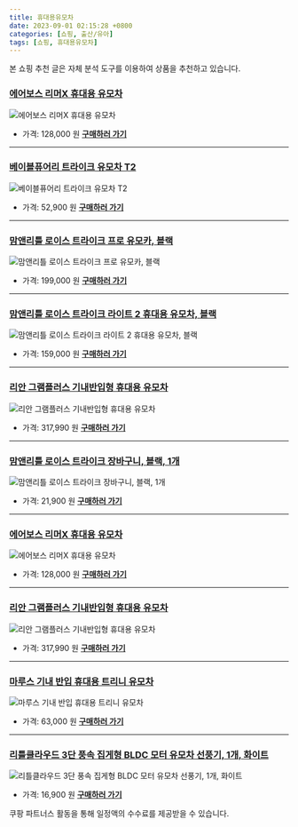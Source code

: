```yaml
---
title: 휴대용유모차
date: 2023-09-01 02:15:28 +0800
categories: [쇼핑, 출산/유아]
tags: [쇼핑, 휴대용유모차]
---
```

본 쇼핑 추천 글은 자체 분석 도구를 이용하여 상품을 추천하고 있습니다.
### [에어보스 리머X 휴대용 유모차](https://link.coupang.com/re/AFFSDP?lptag=AF1030537&pageKey=5191734929&itemId=7210135508&vendorItemId=74501677403&traceid=V0-153-8ed9367e9b9d32a3&requestid=20230907021528664243896228&token=31850C%7CMIXED)
![에어보스 리머X 휴대용 유모차](https://ads-partners.coupang.com/image1/g0KBzOZLjCH15zf_g9QXUARvFQENPkOUXIGp4fFcMpKW3UAJd-z8dZpelCbT_jNhVErFCgfbyLNZ-J_Z0LSzfDHo87wPR32SBK1nQp0VpZQXe2X0TiNGhktc_0el2o4exI0_F1L_2WeRqDepiHgcaT4191UGuLXHZyrVjZ-hZZBOgnSvoLss1veyC8zI7Xg2jK-SsvHBN6t68qALK4RvgdQ8h8PP2_VRnU1LwM2kkO8m-PQT3YKayW5hHYagCTg7fX4Gu9ififfqSYbGu6w4oj4=)
- 가격: 128,000 원
[**구매하러 가기**](https://link.coupang.com/re/AFFSDP?lptag=AF1030537&pageKey=5191734929&itemId=7210135508&vendorItemId=74501677403&traceid=V0-153-8ed9367e9b9d32a3&requestid=20230907021528664243896228&token=31850C%7CMIXED)
---
### [베이블퓨어리 트라이크 유모차 T2](https://link.coupang.com/re/AFFSDP?lptag=AF1030537&pageKey=2045552663&itemId=3477601465&vendorItemId=71463917079&traceid=V0-153-9a8edf43cff387da&requestid=20230907021528664243896228&token=31850C%7CMIXED)
![베이블퓨어리 트라이크 유모차 T2](https://ads-partners.coupang.com/image1/OYnukw4BR6mkh4joOVa-e4NzEd-RtvRbSo9K2E3tpA5WWEkvZO3SyIXRzzSrNkgslgAx5evXOj5fN-Xv6P0K34EuPZ2AP0iMHgrIa8oIbg7LkCkcYJU7KNn7RyVUt7D3mxbwF2lHyhKHFxQICCUnQtz027NdkTxp3omNPEOuVRZkIdg1An1dNoXcoQ52ZZVuB71x-mkehVSMOveNsgLWSBNN7cwlMWjPJDnm82xhjU6pnT_7L4bHunO6NVFl_V0E6YMAlFGy_Jm68mL1-VHI-xc=)
- 가격: 52,900 원
[**구매하러 가기**](https://link.coupang.com/re/AFFSDP?lptag=AF1030537&pageKey=2045552663&itemId=3477601465&vendorItemId=71463917079&traceid=V0-153-9a8edf43cff387da&requestid=20230907021528664243896228&token=31850C%7CMIXED)
---
### [맘앤리틀 로이스 트라이크 프로 유모카, 블랙](https://link.coupang.com/re/AFFSDP?lptag=AF1030537&pageKey=1371183292&itemId=2403797368&vendorItemId=70398573158&traceid=V0-153-c04e10d849aa55b1&clickBeacon=GP7QtLgOyBSgasrTsjon8AeTIfOzob3VpHOyzewBwfqfSK5bl9PPnJq%2F47ugoCQFzjrci1IG681jJbfp%2F2IOMC70Yz%2BKJ3ozEQePeUEpnWOM8WwzcVWyOyE3WqGylZWgMcbzwaWK3%2B2r3hbZ4CNoA0OCwwithv7Bdo8Xe9Ou9BlXGlB%2BNA02dfIuYM0blvX8E5GEv%2Fk4n%2BdwaFKkrihMm85Innq%2BEXfUoyOQUwgqk%2Fy64GgOI3zInWk%2F5hQiFaupiHHWGG6DyKuE%2FHz%2FZo1UCjJVqxCFNm%2FKx7crgfAKn4hOCxjVoTO37H0D91DNaNDLLeZyq5l8i1y9GD%2FG6Qsk4cBqs84oXGBLcSNItM3tYpMPTUeGwF1kHYpCrnyeL3FB%2Ba0dkprfXY9njzBZTebF6pAaojTpzQzxwP6beI7nF560iHZGZo1r1CJvu3znpCUdY7pNMGKzENV64YgaYCQNxYGgsr0ktHONxG1wmYbsIkipPQzm5u0iWYBzqSwkzJIVQpD5ipwngtR0kW0SH4D1rAguDCRRUrz8XYJfxUcgox9b%2F2D16KuwR7DLip6eQHMQFq0e83n7LBZOjG%2FZYtg3KsHPEetaGOur9bCYA1shv%2BdQxqcMiKtc25KVdwASz8WWFagGT2NdE2OEFFUeAreGz16WTtBy3HyQn1JLzfQdbZAifY4XL3QWZu5D7gZYwtJO%2FS%2BFLKAHJRCvQNgkiDEpHWNzBsGWPDU92WC8o9rNoMUuMmGcV0jWCU4YDmixwG%2F%2BqVT%2FKfoH4zRqnZP6kBEvw3ceFao1pDZYG%2FFSJq061v%2BT9b4zyHxkR%2FR6yOOkVNghlyy%2FyAPMWDUg1FNhAYZ7Bhwvx6KjbaJzcfQuCwyoYE8Xact9ez79qOeOmFKaKcFu&requestid=20230907021528664243896228&token=31850C%7CMIXED)
![맘앤리틀 로이스 트라이크 프로 유모카, 블랙](https://ads-partners.coupang.com/image1/5YfgFi33WWtj2zUJ5eThJbWRsyqZOIhLPes9xU45re8VZBGQ3qjDfm0EFfJ6YPMnVJ5tnkopAX16ilDhV9aNa_MV9pvn9XzWT_eVwIGyaOLqAOaL-vvZxRVOe6qyAfurB_fvxd0co6Cebcy-Ilzego3U_Z5-aXD_QkFxdIrijqcFfkw4hgrGQMCZ_M_ndhxjYrOZ8XPQvdwRyVxhgQd76LWhJ2rji4KoGckjMMw8N4uI8z7PGo1MAOb8Rb1XQCNUnmCTbrsBc965-Qrj1kW9ju0Zcb0d)
- 가격: 199,000 원
[**구매하러 가기**](https://link.coupang.com/re/AFFSDP?lptag=AF1030537&pageKey=1371183292&itemId=2403797368&vendorItemId=70398573158&traceid=V0-153-c04e10d849aa55b1&clickBeacon=GP7QtLgOyBSgasrTsjon8AeTIfOzob3VpHOyzewBwfqfSK5bl9PPnJq%2F47ugoCQFzjrci1IG681jJbfp%2F2IOMC70Yz%2BKJ3ozEQePeUEpnWOM8WwzcVWyOyE3WqGylZWgMcbzwaWK3%2B2r3hbZ4CNoA0OCwwithv7Bdo8Xe9Ou9BlXGlB%2BNA02dfIuYM0blvX8E5GEv%2Fk4n%2BdwaFKkrihMm85Innq%2BEXfUoyOQUwgqk%2Fy64GgOI3zInWk%2F5hQiFaupiHHWGG6DyKuE%2FHz%2FZo1UCjJVqxCFNm%2FKx7crgfAKn4hOCxjVoTO37H0D91DNaNDLLeZyq5l8i1y9GD%2FG6Qsk4cBqs84oXGBLcSNItM3tYpMPTUeGwF1kHYpCrnyeL3FB%2Ba0dkprfXY9njzBZTebF6pAaojTpzQzxwP6beI7nF560iHZGZo1r1CJvu3znpCUdY7pNMGKzENV64YgaYCQNxYGgsr0ktHONxG1wmYbsIkipPQzm5u0iWYBzqSwkzJIVQpD5ipwngtR0kW0SH4D1rAguDCRRUrz8XYJfxUcgox9b%2F2D16KuwR7DLip6eQHMQFq0e83n7LBZOjG%2FZYtg3KsHPEetaGOur9bCYA1shv%2BdQxqcMiKtc25KVdwASz8WWFagGT2NdE2OEFFUeAreGz16WTtBy3HyQn1JLzfQdbZAifY4XL3QWZu5D7gZYwtJO%2FS%2BFLKAHJRCvQNgkiDEpHWNzBsGWPDU92WC8o9rNoMUuMmGcV0jWCU4YDmixwG%2F%2BqVT%2FKfoH4zRqnZP6kBEvw3ceFao1pDZYG%2FFSJq061v%2BT9b4zyHxkR%2FR6yOOkVNghlyy%2FyAPMWDUg1FNhAYZ7Bhwvx6KjbaJzcfQuCwyoYE8Xact9ez79qOeOmFKaKcFu&requestid=20230907021528664243896228&token=31850C%7CMIXED)
---
### [맘앤리틀 로이스 트라이크 라이트 2 휴대용 유모차, 블랙](https://link.coupang.com/re/AFFSDP?lptag=AF1030537&pageKey=6550844561&itemId=14623251739&vendorItemId=81864888699&traceid=V0-153-bf4cd33b03e8fb19&clickBeacon=GP7QtLgOyBSgasrTsjon8AeTIfOzob3VpHOyzewBwfqfSK5bl9PPnJq%2F47ugoCQFzjrci1IG681jJbfp%2F2IOMC70Yz%2BKJ3ozEQePeUEpnWNdP%2BK%2Fpkl01nfQ1oXptMQxMcbzwaWK3%2B2r3hbZ4CNoAy8OGkLkAQwBzdxLWRa%2BUXwr1xiOBjyGyWyrLA1vHiaQE5GEv%2Fk4n%2BdwaFKkrihMm85Innq%2BEXfUoyOQUwgqk%2Fy64GgOI3zInWk%2F5hQiFaupGRhJz5kuf5qmSv9x1h6Vxd7IVKxpL6P9AL494i5HxELLOvC0mJPI6Vp4Lzdj1Pu1Ps%2FaPf%2FpAtVxnKiZsUVubKffhTlxxClhptq2PO72270hy8OkrqagWixD5vpj26BUzVLR7vjEOPwXTPtOi8k7DtcHpGx5ZgxJV4pJK%2BgFtbV8YxQYv7BedrTPia18Rigg2pbnh3Q9HbuoYG5jZRPpd06wALRizLmsFC3IpMYe4ZX8zM4tMexYb2oJE7eVCxaTBQAlzzbnHS2SmVqWzVWnYeywzy1H5JyhSRdFivVsSJq%2F1O2C88A9c7zKYnazJ2bVsZ2r6y7AIW22rOVueTQ%2BSdkOpe1b3pRzVCjKH7lv%2BUaPRv1fnMjCH%2B0CoONJdvkwaWYypoZkd7V0%2FjsUWGxObf%2BoAtbiDXtPh39QvIT7cRI83fgWhSPRUmA7NOIUhXivc0QQdj2iESIgi7j3q50qdzIWvsNAisrGhAcNhQn2xV0JO7cdcV7c7JxVlFCn97b0IkWOT0jlb%2FpaN%2Bt3k08%2Fs1MPWsaVzTjiS%2FGfZofBnCLoaKXwDOWnfzXJK7Zw0LUcogydlKx2cxqDE4uIBVCidDS9mWKErl%2FIPlG6kZC5OVO0rJz9ku1u2Gckitf96LRY&requestid=20230907021528664243896228&token=31850C%7CMIXED)
![맘앤리틀 로이스 트라이크 라이트 2 휴대용 유모차, 블랙](https://ads-partners.coupang.com/image1/9xCm6gRzT2LOSMES98xFOJYRLRIFXoiHZFB8nZfU9-WS9ifTJjiV29Re9YiLTSCAjytxxhsDszlVfKJ1HteFD-M7YEAgBaUw_bz15dN1BpGftKQq8yTA5zbrlmj_k0neo3Ze3L7_YWd5rToAz--AL4ivHjk174zgr87r8jdXwXdxNgzqgU5MGA4vGNT3OgKaM6fQrwmT5-sKSOv1_rW4lBN8bqOzOVuu0KiI0NwartQ6IJXEHEoEzvrsAa0JpbhuZs_Dn3Hzdu0E5UoVMGHWB-B5lRY=)
- 가격: 159,000 원
[**구매하러 가기**](https://link.coupang.com/re/AFFSDP?lptag=AF1030537&pageKey=6550844561&itemId=14623251739&vendorItemId=81864888699&traceid=V0-153-bf4cd33b03e8fb19&clickBeacon=GP7QtLgOyBSgasrTsjon8AeTIfOzob3VpHOyzewBwfqfSK5bl9PPnJq%2F47ugoCQFzjrci1IG681jJbfp%2F2IOMC70Yz%2BKJ3ozEQePeUEpnWNdP%2BK%2Fpkl01nfQ1oXptMQxMcbzwaWK3%2B2r3hbZ4CNoAy8OGkLkAQwBzdxLWRa%2BUXwr1xiOBjyGyWyrLA1vHiaQE5GEv%2Fk4n%2BdwaFKkrihMm85Innq%2BEXfUoyOQUwgqk%2Fy64GgOI3zInWk%2F5hQiFaupGRhJz5kuf5qmSv9x1h6Vxd7IVKxpL6P9AL494i5HxELLOvC0mJPI6Vp4Lzdj1Pu1Ps%2FaPf%2FpAtVxnKiZsUVubKffhTlxxClhptq2PO72270hy8OkrqagWixD5vpj26BUzVLR7vjEOPwXTPtOi8k7DtcHpGx5ZgxJV4pJK%2BgFtbV8YxQYv7BedrTPia18Rigg2pbnh3Q9HbuoYG5jZRPpd06wALRizLmsFC3IpMYe4ZX8zM4tMexYb2oJE7eVCxaTBQAlzzbnHS2SmVqWzVWnYeywzy1H5JyhSRdFivVsSJq%2F1O2C88A9c7zKYnazJ2bVsZ2r6y7AIW22rOVueTQ%2BSdkOpe1b3pRzVCjKH7lv%2BUaPRv1fnMjCH%2B0CoONJdvkwaWYypoZkd7V0%2FjsUWGxObf%2BoAtbiDXtPh39QvIT7cRI83fgWhSPRUmA7NOIUhXivc0QQdj2iESIgi7j3q50qdzIWvsNAisrGhAcNhQn2xV0JO7cdcV7c7JxVlFCn97b0IkWOT0jlb%2FpaN%2Bt3k08%2Fs1MPWsaVzTjiS%2FGfZofBnCLoaKXwDOWnfzXJK7Zw0LUcogydlKx2cxqDE4uIBVCidDS9mWKErl%2FIPlG6kZC5OVO0rJz9ku1u2Gckitf96LRY&requestid=20230907021528664243896228&token=31850C%7CMIXED)
---
### [리안 그램플러스 기내반입형 휴대용 유모차](https://link.coupang.com/re/AFFSDP?lptag=AF1030537&pageKey=7219563869&itemId=18291512693&vendorItemId=85437213909&traceid=V0-153-0e5d64c503d10383&requestid=20230907021528664243896228&token=31850C%7CMIXED)
![리안 그램플러스 기내반입형 휴대용 유모차](https://ads-partners.coupang.com/image1/bw6I3e2rudNaPIVIb2haBoESrk_Ju6FQ-KJ4qUHQXU16oZKo2NxJGQ9Rc4FQFs40nZtuX9GPP50T1Vg7x6VkiW9mqFoAHw4gfBZUsjUp8fVflW7RA9jpU1aiYC38WpqJF-Eu98lUlyLOXRj1zY-ZNy4TYSQtAhWC8419Q1ouJluUMqq7sxPFYoNftucUnQTpgmXeoxNQwSeynIheLN4MStCu5l_Pf4Sonj59z3DjyMRIXBHfFBvl_rnErAI_nM4onfQe92T3eIrKxTMFE0LrbGs=)
- 가격: 317,990 원
[**구매하러 가기**](https://link.coupang.com/re/AFFSDP?lptag=AF1030537&pageKey=7219563869&itemId=18291512693&vendorItemId=85437213909&traceid=V0-153-0e5d64c503d10383&requestid=20230907021528664243896228&token=31850C%7CMIXED)
---
### [맘앤리틀 로이스 트라이크 장바구니, 블랙, 1개](https://link.coupang.com/re/AFFSDP?lptag=AF1030537&pageKey=6137156327&itemId=11744389203&vendorItemId=79018290803&traceid=V0-153-2449700a4d8abb19&clickBeacon=GP7QtLgOyBSgasrTsjon8AeTIfOzob3VpHOyzewBwfqfSK5bl9PPnJq%2F47ugoCQFzjrci1IG681jJbfp%2F2IOMC70Yz%2BKJ3ozEQePeUEpnWM1r7QNbPHh0qsPprD5nneqMcbzwaWK3%2B2r3hbZ4CNoA3UqJrSDDe6Ttc%2B9dhACFkE7TgdA7l7omFbDZ0natk3KE5GEv%2Fk4n%2BdwaFKkrihMm85Innq%2BEXfUoyOQUwgqk%2Fy64GgOI3zInWk%2F5hQiFaupR48tltWHeK%2FFLllqjPD%2BHvUDZV4y1xdCcrvB2ELHm3798zaClxJwdLvFSW9oUVGW1%2B9yWKP%2F%2FlxMIr1JepaZ8PvMWrwM6eDntMnYKhq0fAFChgbEuD30MMaO7e9JD1eN5uJ0RvRn6q%2BxletjOYDUNP%2BqMooivkU9BEBDIdEXB1wMhlDHXh9ylh01nWuukF4g6JnfKEszWcKLLtMB08MGu%2BBCzajyCN3ww8MAEI3IS6XsyBgRJigYgN0jCggcptcCY%2B83vghqH8r8oPwAmNc7XgV%2Fwm4pe1BK%2FbHehqqvXJzuMcVaQdID2pQOYEDTx%2BTLd7qjc57IzZlDGnk5njwZKMsvXHc72sDsnKQ4FoYwAzwXX4NP%2BT8J4Fs7U6oL%2BQhu1nSbn7aOdH%2FYAWeB7%2Fz89QppQbmO31%2BV99yaFOCN0SGaReu0%2BOpigwvLL2BxQm5G%2Bfo%2FCatBdMbu3kefnPAtUimkRohBEdDqdVZY0cwpC2k6x3L6x6nwdEcLnC4ulFLE3G6BKPuBLGnOQd1gEBCKr6DEgkvtFBf049p513kTqwIKnt3Dv84fKuvX9Y9%2BpxZuP1rgCKluxzpC6hwexW8SPBtUVHqLazOPbwiCBtw%2BaCxhEPzeu3MLJm2nYk5pF9LA&requestid=20230907021528664243896228&token=31850C%7CMIXED)
![맘앤리틀 로이스 트라이크 장바구니, 블랙, 1개](https://ads-partners.coupang.com/image1/1xD9eYcA4_d__LI11y0FwpCnYyXbsXpQ5dB7xtff-p4ZmE8Qy9Fw68asCDg1Ou5RK7NZGYOXTWKEpsigpaPtYLXF9XRk2f4TY-1whN9tbqXb7Q8UKhLnb4k3hxlldyQsUQnhikMB8RlaCL3XGZ13Utw4JpuDWudYBJNGDj68XGsXWyZCu1Nohh9i5b9jAZKTB9Pwc23TSc5zZTBX3sMsrt7xv9Ka9djF8Rd5J9WfzJjfhsYP7-YfUqIJLM5Z3UXUtUHeOdnIhHrGuLOXS0SSj3BbI0Cn6Q==)
- 가격: 21,900 원
[**구매하러 가기**](https://link.coupang.com/re/AFFSDP?lptag=AF1030537&pageKey=6137156327&itemId=11744389203&vendorItemId=79018290803&traceid=V0-153-2449700a4d8abb19&clickBeacon=GP7QtLgOyBSgasrTsjon8AeTIfOzob3VpHOyzewBwfqfSK5bl9PPnJq%2F47ugoCQFzjrci1IG681jJbfp%2F2IOMC70Yz%2BKJ3ozEQePeUEpnWM1r7QNbPHh0qsPprD5nneqMcbzwaWK3%2B2r3hbZ4CNoA3UqJrSDDe6Ttc%2B9dhACFkE7TgdA7l7omFbDZ0natk3KE5GEv%2Fk4n%2BdwaFKkrihMm85Innq%2BEXfUoyOQUwgqk%2Fy64GgOI3zInWk%2F5hQiFaupR48tltWHeK%2FFLllqjPD%2BHvUDZV4y1xdCcrvB2ELHm3798zaClxJwdLvFSW9oUVGW1%2B9yWKP%2F%2FlxMIr1JepaZ8PvMWrwM6eDntMnYKhq0fAFChgbEuD30MMaO7e9JD1eN5uJ0RvRn6q%2BxletjOYDUNP%2BqMooivkU9BEBDIdEXB1wMhlDHXh9ylh01nWuukF4g6JnfKEszWcKLLtMB08MGu%2BBCzajyCN3ww8MAEI3IS6XsyBgRJigYgN0jCggcptcCY%2B83vghqH8r8oPwAmNc7XgV%2Fwm4pe1BK%2FbHehqqvXJzuMcVaQdID2pQOYEDTx%2BTLd7qjc57IzZlDGnk5njwZKMsvXHc72sDsnKQ4FoYwAzwXX4NP%2BT8J4Fs7U6oL%2BQhu1nSbn7aOdH%2FYAWeB7%2Fz89QppQbmO31%2BV99yaFOCN0SGaReu0%2BOpigwvLL2BxQm5G%2Bfo%2FCatBdMbu3kefnPAtUimkRohBEdDqdVZY0cwpC2k6x3L6x6nwdEcLnC4ulFLE3G6BKPuBLGnOQd1gEBCKr6DEgkvtFBf049p513kTqwIKnt3Dv84fKuvX9Y9%2BpxZuP1rgCKluxzpC6hwexW8SPBtUVHqLazOPbwiCBtw%2BaCxhEPzeu3MLJm2nYk5pF9LA&requestid=20230907021528664243896228&token=31850C%7CMIXED)
---
### [에어보스 리머X 휴대용 유모차](https://link.coupang.com/re/AFFSDP?lptag=AF1030537&pageKey=5191734929&itemId=7210135506&vendorItemId=74501677392&traceid=V0-153-8ed9367e9b9d32a3&requestid=20230907021528664243896228&token=31850C%7CMIXED)
![에어보스 리머X 휴대용 유모차](https://ads-partners.coupang.com/image1/CA7py2vKhImPg-ZgCCsTmjUlD11nvebj2vZs7H0ojqfNRIpY5F9bRrBtQwAfTi5Ghdk7pEJHHuikTdZAtFv8CTswFHkRtAtRjF_sRRUWNClceehKzP2YoI2hvzJDivL4-lSbO5sAnrMbyYljvS7VEegydeJAabc-ZR_IuENel5QLWMBQMca7tqbfuP-MVaVtNipqk7knktjtYrnZ1kfYPYgD7WzbsAfn5PqknaadzKAfsIJ7lyCwAXwHXqi5EIQi9XXP8lQqLJiJMEu-t7kFDMI=)
- 가격: 128,000 원
[**구매하러 가기**](https://link.coupang.com/re/AFFSDP?lptag=AF1030537&pageKey=5191734929&itemId=7210135506&vendorItemId=74501677392&traceid=V0-153-8ed9367e9b9d32a3&requestid=20230907021528664243896228&token=31850C%7CMIXED)
---
### [리안 그램플러스 기내반입형 휴대용 유모차](https://link.coupang.com/re/AFFSDP?lptag=AF1030537&pageKey=7219563869&itemId=18291512688&vendorItemId=85437213905&traceid=V0-153-0e5d64c503d10383&requestid=20230907021528664243896228&token=31850C%7CMIXED)
![리안 그램플러스 기내반입형 휴대용 유모차](https://ads-partners.coupang.com/image1/VXhDw50SHSrRx95iVQXmzU9BD7FIOnLhbTpP6lPgdsIrdUaSLAlfT3tTAzYGYbnw3lyFvVVXxIKrsopHQp1278zL-qWaujGpQxTsvu4gJykpyL67QZUoWze1q6rZDKf2pH_pVx-PqlkTpFx1yuvIrpd27WPH4xcVPoptsn6-5KxJVyfRDi6GUDFODIYuV1fPgtp_UygtyH_C0bvrN0RlPhSOJyoJRO251kiMiBwJat09ljMbjaJi3IpT6rd0rcP-GQbl_t-_JDTUiiMN0kbTNA==)
- 가격: 317,990 원
[**구매하러 가기**](https://link.coupang.com/re/AFFSDP?lptag=AF1030537&pageKey=7219563869&itemId=18291512688&vendorItemId=85437213905&traceid=V0-153-0e5d64c503d10383&requestid=20230907021528664243896228&token=31850C%7CMIXED)
---
### [마루스 기내 반입 휴대용 트리니 유모차](https://link.coupang.com/re/AFFSDP?lptag=AF1030537&pageKey=1336041292&itemId=2361868389&vendorItemId=82824824259&traceid=V0-153-f0ca947443a730fc&requestid=20230907021528664243896228&token=31850C%7CMIXED)
![마루스 기내 반입 휴대용 트리니 유모차](https://ads-partners.coupang.com/image1/sCeA8eVei2NjeeMGsB8LtoFXt5EvCwc-ycbvvd3pRauENQJc0tZYYau7Tb4HOC0Lwb0wnLP8PMSQL1P_fSAEpDMOC93M7MJ58MNHt6NhY6G_bMTeqjytAgJlMsCEEiqbZkwTiFnhJNqcNeT9mT3gNjtCqQ-CqBSzCNg72ghUhLf-QWBX_L5UusuZtWcmIgUm3KOZAL-iW8eeYaRuPUByClhtypfdnUEUyg5Ypyf1jcLCvNYMhcnC3ZtuZCvMWLBVdBBAYdi-iFdbSlTmp_qFKdvC_UvMYCgglPx1VQhWbAo=)
- 가격: 63,000 원
[**구매하러 가기**](https://link.coupang.com/re/AFFSDP?lptag=AF1030537&pageKey=1336041292&itemId=2361868389&vendorItemId=82824824259&traceid=V0-153-f0ca947443a730fc&requestid=20230907021528664243896228&token=31850C%7CMIXED)
---
### [리틀클라우드 3단 풍속 집게형 BLDC 모터 유모차 선풍기, 1개, 화이트](https://link.coupang.com/re/AFFSDP?lptag=AF1030537&pageKey=7398053803&itemId=19142146316&vendorItemId=86750398801&traceid=V0-153-bc6c9c30ea3d8007&clickBeacon=GP7QtLgOyBSgasrTsjon8AeTIfOzob3VpHOyzewBwfqfSK5bl9PPnJq%2F47ugoCQFzjrci1IG681jJbfp%2F2IOMC70Yz%2BKJ3ozEQePeUEpnWOAo5SyOfgmDyDxUPQ2gyFkMcbzwaWK3%2B2r3hbZ4CNoA6aqnB52C3bcEIxEWODgQmeL%2BwGxNMT%2FcZc2XetRv6M3E5GEv%2Fk4n%2BdwaFKkrihMm85Innq%2BEXfUoyOQUwgqk%2Fy64GgOI3zInWk%2F5hQiFaupEk8fCF2%2FS9G8H5ecLRFZUMDvViFtlIAoMJVxlPUvHoHyCAo5a%2FlqZWHazTK6M7G8nq%2BsmUu%2F1MILsyg%2B7xhQY7mZQsv7z0%2FikhIYAp7dCDSnY6fDlb8UIFr%2F6jbprswaVPXyukpeXsfotIlpIqQ8ksdV6ckxpnIvT0b1HCrg4QhbLq3DUxXjr8RhNMQ3P8A7N73u4%2FPrNI2ZdYK1hx7vK7sxzXPyiEsKo0ldLkVsXosM%2F4Ivc0PQZU74OayBquRaOhZm1hD3AE7kOmitf8RDzR%2BPJVpaiao%2FEzKpqxiJdCzigfehtUl%2FJN6sO4aOEMKBilKFtWBVfkSRMt%2FrYmq3NJR6h88LoBXjM%2FCNiu%2FfLfzLJTfO95QjOibMGNGubYorrNg2lTsgMsoqiIHDYA%2Flrsf194hJ9Y7sOXpCe33eZGjVXpHXFsEcry5xdcvOXlvVvYa6ygj0Scy1iZyhUHNKhQw%2FHuEWlkgkMrzf4kmCuLfa%2FXOJOmpRw80oGeU52XRngjBhOy4yQeAiEdOfoREN0Kpia1vE3u%2BNwOlL6gFfYoyPPcwq2ZJfXo0pEa0BAyNLUuiVo%2BpnyW1f2EET6zOFRa3NuKEyaCRPwX6ezBnUwFdAc5J0KwE962F9T8VBj7M6&requestid=20230907021528664243896228&token=31850C%7CMIXED)
![리틀클라우드 3단 풍속 집게형 BLDC 모터 유모차 선풍기, 1개, 화이트](https://ads-partners.coupang.com/image1/unkeYw2kBXRhPQMZujLIAfAswrBpVW77s2C74F0TyDDO8uRe7GThc9GFWfpCpuZeE7fkLUO7eF2N7jaWOJchX0w99_PwKQL3waqMTr9BbhuYiUOo7h00vEKfoOuyo-UeTwrTi7Ld_7ynxYfMvTumv1EqoJMN8y2fc5JZKOZDB91nByyMdaeObwsZeH0KoWU_uHoxCU02qKea5OqrAQP0RGN0OO1N3zINHP5CoAvSMlsCTIEHy1tTCGwMOe2UPhu0s4-llUTKOI5ArEB_Ks7huYsgAFX1Mg==)
- 가격: 16,900 원
[**구매하러 가기**](https://link.coupang.com/re/AFFSDP?lptag=AF1030537&pageKey=7398053803&itemId=19142146316&vendorItemId=86750398801&traceid=V0-153-bc6c9c30ea3d8007&clickBeacon=GP7QtLgOyBSgasrTsjon8AeTIfOzob3VpHOyzewBwfqfSK5bl9PPnJq%2F47ugoCQFzjrci1IG681jJbfp%2F2IOMC70Yz%2BKJ3ozEQePeUEpnWOAo5SyOfgmDyDxUPQ2gyFkMcbzwaWK3%2B2r3hbZ4CNoA6aqnB52C3bcEIxEWODgQmeL%2BwGxNMT%2FcZc2XetRv6M3E5GEv%2Fk4n%2BdwaFKkrihMm85Innq%2BEXfUoyOQUwgqk%2Fy64GgOI3zInWk%2F5hQiFaupEk8fCF2%2FS9G8H5ecLRFZUMDvViFtlIAoMJVxlPUvHoHyCAo5a%2FlqZWHazTK6M7G8nq%2BsmUu%2F1MILsyg%2B7xhQY7mZQsv7z0%2FikhIYAp7dCDSnY6fDlb8UIFr%2F6jbprswaVPXyukpeXsfotIlpIqQ8ksdV6ckxpnIvT0b1HCrg4QhbLq3DUxXjr8RhNMQ3P8A7N73u4%2FPrNI2ZdYK1hx7vK7sxzXPyiEsKo0ldLkVsXosM%2F4Ivc0PQZU74OayBquRaOhZm1hD3AE7kOmitf8RDzR%2BPJVpaiao%2FEzKpqxiJdCzigfehtUl%2FJN6sO4aOEMKBilKFtWBVfkSRMt%2FrYmq3NJR6h88LoBXjM%2FCNiu%2FfLfzLJTfO95QjOibMGNGubYorrNg2lTsgMsoqiIHDYA%2Flrsf194hJ9Y7sOXpCe33eZGjVXpHXFsEcry5xdcvOXlvVvYa6ygj0Scy1iZyhUHNKhQw%2FHuEWlkgkMrzf4kmCuLfa%2FXOJOmpRw80oGeU52XRngjBhOy4yQeAiEdOfoREN0Kpia1vE3u%2BNwOlL6gFfYoyPPcwq2ZJfXo0pEa0BAyNLUuiVo%2BpnyW1f2EET6zOFRa3NuKEyaCRPwX6ezBnUwFdAc5J0KwE962F9T8VBj7M6&requestid=20230907021528664243896228&token=31850C%7CMIXED)


쿠팡 파트너스 활동을 통해 일정액의 수수료를 제공받을 수 있습니다.
